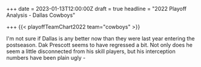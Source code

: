 +++
date = 2023-01-13T12:00:00Z
draft = true
headline = "2022 Playoff Analysis - Dallas Cowboys"

+++
{{< playoffTeamChart2022 team="cowboys" >}}

I'm not sure if Dallas is any better now than they were last year entering the postseason. Dak Prescott seems to have regressed a bit. Not only does he seem a little disconnected from his skill players, but his interception numbers have been plain ugly -  